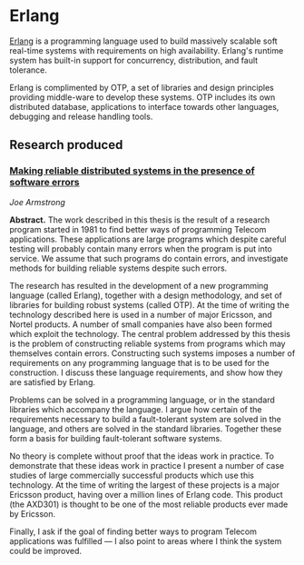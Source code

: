 # Erlang

[Erlang](http://www.erlang.org/) is a programming language used to build massively scalable soft real-time systems with requirements on high availability. Erlang's runtime system has built-in support for concurrency, distribution, and fault tolerance.

Erlang is complimented by OTP, a set of libraries and design principles providing middle-ware to develop these systems. OTP includes its own distributed database, applications to interface towards other languages, debugging and release handling tools.

## Research produced

### [Making reliable distributed systems in the presence of software errors](http://erlang.org/download/armstrong_thesis_2003.pdf)

_Joe Armstrong_

__Abstract.__ The work described in this thesis is the result of a research program started in 1981 to find better ways of programming Telecom applications. These applications are large programs which despite careful testing will probably contain many errors when the program is put into service. We assume that such programs do contain errors, and investigate methods for building reliable systems despite such errors.

The research has resulted in the development of a new programming language (called Erlang), together with a design methodology, and set of libraries for building robust systems (called OTP). At the time of writing the technology described here is used in a number of major Ericsson, and Nortel products. A number of small companies have also been formed which exploit the technology. The central problem addressed by this thesis is the problem of constructing reliable systems from programs which may themselves contain errors. Constructing such systems imposes a number of requirements on any programming language that is to be used for the construction. I discuss these language requirements, and show how they are satisfied by Erlang.

Problems can be solved in a programming language, or in the standard libraries which accompany the language. I argue how certain of the requirements necessary to build a fault-tolerant system are solved in the language, and others are solved in the standard libraries. Together these form a basis for building fault-tolerant software systems.

No theory is complete without proof that the ideas work in practice. To demonstrate that these ideas work in practice I present a number of case studies of large commercially successful products which use this technology. At the time of writing the largest of these projects is a major Ericsson product, having over a million lines of Erlang code.  This product (the AXD301) is thought to be one of the most reliable products ever made by Ericsson.

Finally, I ask if the goal of finding better ways to program Telecom applications was fulfilled — I also point to areas where I think the system could be improved.
